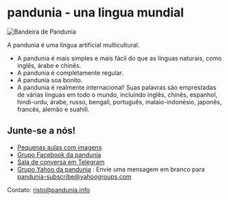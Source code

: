 pandunia - una lingua mundial
=============================

![](http://www.pandunia.info/bandir/bandir.png "Bandeira de Pandunia")


A pandunia é uma língua artificial multicultural.

- A pandunia é mais simples e mais fácil do que as línguas naturais, como inglês, árabe e chinês.
- A pandunia é completamente regular.
- A pandunia soa bonito.
- A pandunia é realmente internacional! Suas palavras são emprestadas de várias línguas em todo o mundo, incluindo inglês, chinês, espanhol, hindi-urdu, árabe, russo, bengali, português, malaio-indonésio, japonês, francês, alemão e suahili.


## Junte-se a nós!

- [Pequenas aulas com imagens](http://www.pandunia.info/pandunia/mini_darse.html)
- [Grupo Facebook da pandunia](http://www.facebook.com/groups/pandunia)
- [Sala de conversa em Telegram](https://telegram.me/joinchat/Dhfgywdb7jonCD7DHCxuJw)
- [Grupo Yahoo da pandunia](https://groups.yahoo.com/neo/groups/pandunia/info) : Envie uma mensagem em branco para pandunia-subscribe@yahoogroups.com

Contato: risto@pandunia.info

